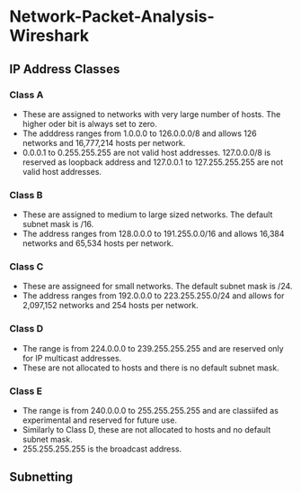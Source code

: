 # Network-Packet-Analysis-Wireshark

## IP Address Classes
### Class A 
- These are assigned to networks with very large number of hosts. The higher oder bit is always set to zero.
- The adddress ranges from 1.0.0.0 to 126.0.0.0/8 and allows 126 networks and 16,777,214 hosts per network.
- 0.0.0.1 to 0.255.255.255 are not valid host addresses. 127.0.0.0/8 is reserved as loopback address and 127.0.0.1 to 127.255.255.255 are not valid host addresses.
### Class B
- These are assigned to medium to large sized networks. The default subnet mask is /16.
- The address ranges from 128.0.0.0 to 191.255.0.0/16 and allows 16,384 networks and 65,534 hosts per network.
### Class C
- These are assigneed for small networks. The default subnet mask is /24.
- The address ranges from 192.0.0.0 to 223.255.255.0/24 and allows for 2,097,152 networks and 254 hosts per network.
### Class D
- The range is from 224.0.0.0 to 239.255.255.255 and are reserved only for IP multicast addresses.
- These are not allocated to hosts and there is no default subnet mask.
### Class E
- The range is from 240.0.0.0 to 255.255.255.255 and are classiifed as experimental and reserved for future use.
- Similarly to Class D, these are not allocated to hosts and no default subnet mask.
- 255.255.255.255 is the broadcast address.

## Subnetting
